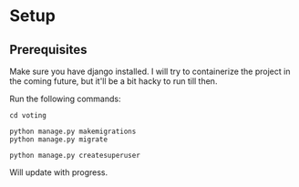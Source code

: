 # Setup

## Prerequisites
Make sure you have django installed. I will try to containerize the project in the coming future, but it'll be a bit hacky to run till then.

Run the following commands:
```
cd voting

python manage.py makemigrations
python manage.py migrate

python manage.py createsuperuser
```
Will update with progress.